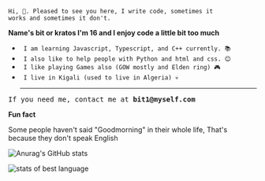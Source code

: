 <code>Hi, 👋. Pleased to see you here, I write code, sometimes it works and sometimes it don't.</code>

<b>Name's bit or kratos I'm 16 and I enjoy code a little bit too much</b>


<ul>
  <li><code> I am learning Javascript, Typescript, and C++ currently. 📚</code> </li>
  <li><code> I also like to help people with Python and html and css. 😊</code> </li>
  <li><code> I like playing Games also (GOW mostly and Elden ring) 🎮</code></li>
  <li><code> I live in Kigali (used to live in Algeria) 💀</code> </li>
  <hr/>
</ul>


<pre>If you need me, contact me at <b>bit1@myself.com</b></pre>

<b> Fun fact </b>
<p> Some people haven't said "Goodmorning" in their whole life, That's because they don't speak English </P

<hr/>

![Anurag's GitHub stats](https://github-readme-stats.vercel.app/api?username=Kratosix&show_icons=true&theme=radical)

![stats of best language](https://github-readme-stats.vercel.app/api/top-langs/?username=kratosix&layout=compact&theme=buefy&hide_border=true)
